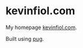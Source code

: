 kevinfiol.com
===

My homepage [kevinfiol.com](https://kevinfiol.com). 

Built using [pug](https://github.com/pugjs/pug).